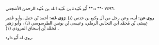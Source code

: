 ٧٤٩٦ -** د:** أَبُو عُبَيدة بن عُبَيد الله بن عُبَيد الرحمن الأشجعي.

**روى عن:** أبيه، وعن رجل من آل وكيع بن حدس (د) .**رَوَى عَنه:** أحمد بْن حنبل، وأبو عُمَير عِيسَى بْن مُحَمَّد ابن النحاس الرملي، وعيسى بْن يونس الطرسوسي (د) ، وأبو زهير مُحَمَّد بْن إسحاق المروذي (١) .

روى له أَبُو داود.